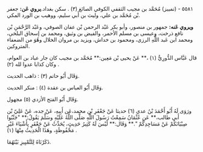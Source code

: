 ٥٥٨١ - (تمييز) مُحَمَّد بن مجيب الثقفي الكوفي الصائغ (٣) . سكن بغداد.**يروي عَن:** جعفر بْن مُحَمَّد بن علي، وليث بن أَبي سليم، ووهيب بن الورد المكي.

**ويروي عَنه:** جمهور بن منصور، وأبو بكر عَبْد الرحمن بْن عفان الصوفي، وعَبْد الرَّحْمَنِ بْن نافع ذرخت، وعيسى بن مسلم الأحمر، والفيض بن وثيق، ومحمد بن إسحاق البلخي، ومحمد ابن عَبد اللَّهِ الرزي، ومحمود بن خداش، ويزيد بن مروان الخلال وهُوَ من الضعفاء المتروكين.

قال عَبَّاس الدُّورِيُّ (١) ،** عَنْ يحيى بْن مَعِين:** مُحَمَّد بن مجيب كان جار عباد بن العوام، وكان كذابا عدوا لله (٢) .

وَقَال أَبُو حاتم (٣) : ذاهب الحديث.

وَقَال أَبُو العباس بن عقدة (٤) : منكر الحديث.

وَقَال أَبُو الفتح الأزدي (٥) مجهول.

ورَوَى لَهُ أَبُو أَحْمَدَ بْنُ عدي (٦) حديثا عَنْ جَعْفَرِ بْنِ محمد،عَن أَبِيهِ، عَنْ جده، عَنْ عَلِيّ بْن أَبي طالب،** عَنِ عُثْمَانُ سَمِعْتُ رَسُولَ اللَّهِ صَلَّى اللَّهُ عَلَيْهِ وسَلَّمَ يَقُولُ:** "جَنِّبُوا صِبْيَانَكُمْ عَنْ مَسَاجِدِكُمْ ".** وَقَال:** لَيْسَ لَهُ كَثِيرُ حَدِيثٍ، يُحَدِّثُ عَنْ جَعْفَرٍ بِأَشْيَاءَ غَيْرِ مَحْفُوظَةٍ، وهَذَا الْحَدِيثُ مِنْهَا (١) .

ذَكَرْنَاهُ لِلتَّمْيِيزِ بَيْنَهُمَا.